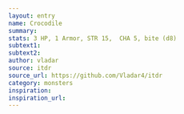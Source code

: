 ```yaml
---
layout: entry
name: Crocodile
summary:
stats: 3 HP, 1 Armor, STR 15,  CHA 5, bite (d8)
subtext1:
subtext2:
author: vladar
source: itdr
source_url: https://github.com/Vladar4/itdr
category: monsters
inspiration:
inspiration_url:
---
```


